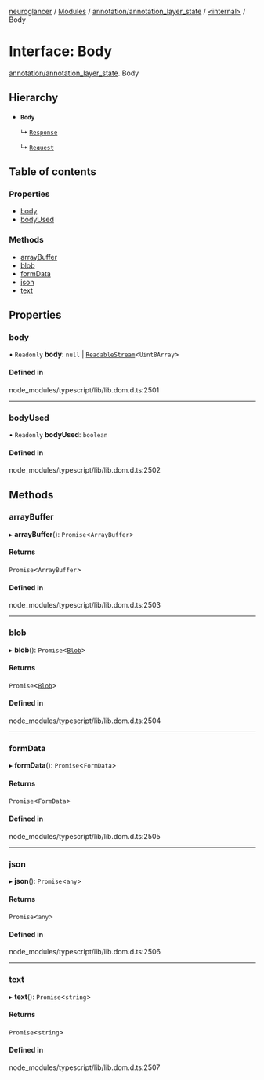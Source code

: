 [neuroglancer](../README.md) / [Modules](../modules.md) / [annotation/annotation\_layer\_state](../modules/annotation_annotation_layer_state.md) / [<internal\>](../modules/annotation_annotation_layer_state._internal_.md) / Body

# Interface: Body

[annotation/annotation_layer_state](../modules/annotation_annotation_layer_state.md).[<internal>](../modules/annotation_annotation_layer_state._internal_.md).Body

## Hierarchy

- **`Body`**

  ↳ [`Response`](annotation_annotation_layer_state._internal_.Response.md)

  ↳ [`Request`](annotation_annotation_layer_state._internal_.Request.md)

## Table of contents

### Properties

- [body](annotation_annotation_layer_state._internal_.Body.md#body)
- [bodyUsed](annotation_annotation_layer_state._internal_.Body.md#bodyused)

### Methods

- [arrayBuffer](annotation_annotation_layer_state._internal_.Body.md#arraybuffer)
- [blob](annotation_annotation_layer_state._internal_.Body.md#blob)
- [formData](annotation_annotation_layer_state._internal_.Body.md#formdata)
- [json](annotation_annotation_layer_state._internal_.Body.md#json)
- [text](annotation_annotation_layer_state._internal_.Body.md#text)

## Properties

### body

• `Readonly` **body**: ``null`` \| [`ReadableStream`](../modules/annotation_annotation_layer_state._internal_.md#readablestream)<`Uint8Array`\>

#### Defined in

node_modules/typescript/lib/lib.dom.d.ts:2501

___

### bodyUsed

• `Readonly` **bodyUsed**: `boolean`

#### Defined in

node_modules/typescript/lib/lib.dom.d.ts:2502

## Methods

### arrayBuffer

▸ **arrayBuffer**(): `Promise`<`ArrayBuffer`\>

#### Returns

`Promise`<`ArrayBuffer`\>

#### Defined in

node_modules/typescript/lib/lib.dom.d.ts:2503

___

### blob

▸ **blob**(): `Promise`<[`Blob`](../modules/annotation_annotation_layer_state._internal_.md#blob)\>

#### Returns

`Promise`<[`Blob`](../modules/annotation_annotation_layer_state._internal_.md#blob)\>

#### Defined in

node_modules/typescript/lib/lib.dom.d.ts:2504

___

### formData

▸ **formData**(): `Promise`<`FormData`\>

#### Returns

`Promise`<`FormData`\>

#### Defined in

node_modules/typescript/lib/lib.dom.d.ts:2505

___

### json

▸ **json**(): `Promise`<`any`\>

#### Returns

`Promise`<`any`\>

#### Defined in

node_modules/typescript/lib/lib.dom.d.ts:2506

___

### text

▸ **text**(): `Promise`<`string`\>

#### Returns

`Promise`<`string`\>

#### Defined in

node_modules/typescript/lib/lib.dom.d.ts:2507
